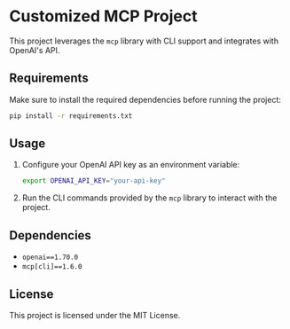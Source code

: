 # Customized MCP Project

This project leverages the `mcp` library with CLI support and integrates with OpenAI's API.

## Requirements

Make sure to install the required dependencies before running the project:

```bash
pip install -r requirements.txt
```

## Usage

1. Configure your OpenAI API key as an environment variable:
   ```bash
   export OPENAI_API_KEY="your-api-key"
   ```

2. Run the CLI commands provided by the `mcp` library to interact with the project.

## Dependencies

- `openai==1.70.0`
- `mcp[cli]==1.6.0`

## License

This project is licensed under the MIT License.